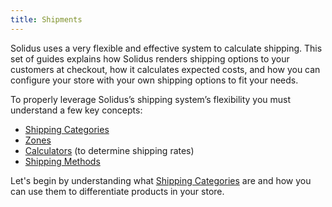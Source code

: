 ```yaml
---
title: Shipments
---
```


Solidus uses a very flexible and effective system to calculate shipping. This set of guides explains how Solidus renders shipping options to your customers at checkout, how it calculates expected costs, and how you can configure your store with your own shipping options to fit your needs.

To properly leverage Solidus’s shipping system’s flexibility you must understand a few key concepts:

* [Shipping Categories](shipping_categories)
* [Zones](zones)
* [Calculators](calculators) (to determine shipping rates)
* [Shipping Methods](shipping_methods)

Let's begin by understanding what [Shipping Categories](shipping_categories) are and how you can use them to differentiate products in your store.
